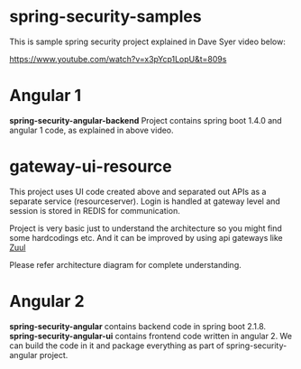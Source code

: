 # spring-security-samples

This is sample spring security project explained in Dave Syer video below:

https://www.youtube.com/watch?v=x3pYcp1LopU&t=809s

# Angular 1
<b>spring-security-angular-backend</b> Project contains spring boot 1.4.0 and angular 1 code, as explained in above video.

# gateway-ui-resource
This project uses UI code created above and separated out APIs as a separate service (resourceserver). Login is handled at gateway level and session is stored in REDIS for communication.

Project is very basic just to understand the architecture so you might find some hardcodings etc. And it can be improved by using api gateways like [Zuul](https://github.com/Netflix/zuul)

Please refer architecture diagram for complete understanding.

# Angular 2
<b>spring-security-angular</b> contains backend code in spring boot 2.1.8.
<b>spring-security-angular-ui</b> contains frontend code written in angular 2. We can build the code in it and package everything as part of spring-security-angular project.
